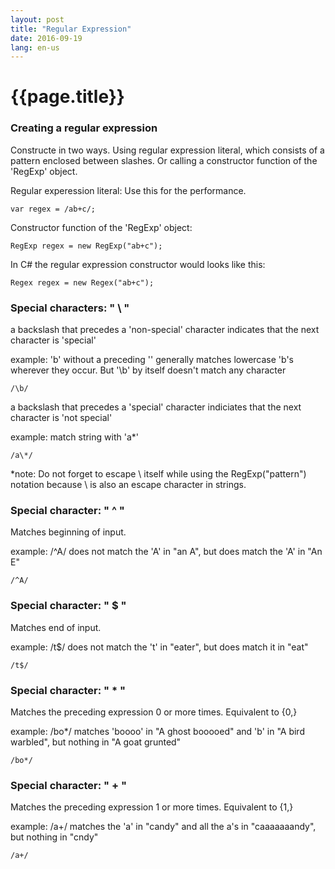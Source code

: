 ```yaml
---
layout: post
title: "Regular Expression"
date: 2016-09-19
lang: en-us
---
```


# {{page.title}}

### Creating a regular expression

Constructe in two ways. Using regular expression literal, which consists of a pattern enclosed between slashes. Or calling a constructor function of the 'RegExp' object.

Regular experession literal: Use this for the performance.

	var regex = /ab+c/;

Constructor function of the 'RegExp' object:

	RegExp regex = new RegExp("ab+c");

In C# the regular expression constructor would looks like this:

	Regex regex = new Regex("ab+c");

### Special characters: " \\ "

a backslash that precedes a 'non-special' character indicates that the next character is 'special'

example: 'b' without a preceding '\' generally matches lowercase 'b's wherever they occur. But '\b' by itself doesn't match any character

	/\b/

a backslash that precedes a 'special' character indiciates that the next character is 'not special'

example: match string with 'a*'

	/a\*/

*note: Do not forget to escape \ itself while using the RegExp("pattern") notation because \ is also an escape character in strings.

### Special character: " ^ "

Matches beginning of input.

example: /^A/ does not match the 'A' in "an A", but does match the 'A' in "An E"

	/^A/

### Special character: " $ "

Matches end of input.

example: /t$/ does not match the 't' in "eater", but does match it in "eat"

	/t$/

### Special character: " * "

Matches the preceding expression 0 or more times. Equivalent to {0,}

example: /bo*/ matches 'boooo' in "A ghost booooed" and 'b' in "A bird warbled", but nothing in "A goat grunted"

	/bo*/

### Special character: " + "

Matches the preceding expression 1 or more times. Equivalent to {1,}

example: /a+/ matches the 'a' in "candy" and all the a's in "caaaaaaandy", but nothing in "cndy"

	/a+/
